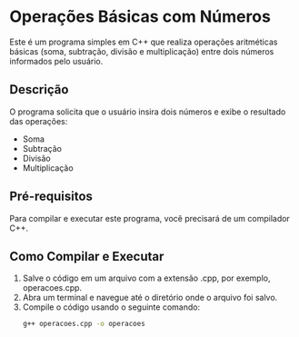 # Operações Básicas com Números

Este é um programa simples em C++ que realiza operações aritméticas básicas (soma, subtração, divisão e multiplicação) entre dois números informados pelo usuário.

## Descrição

O programa solicita que o usuário insira dois números e exibe o resultado das operações:
- Soma
- Subtração
- Divisão
- Multiplicação

## Pré-requisitos

Para compilar e executar este programa, você precisará de um compilador C++.

## Como Compilar e Executar

1. Salve o código em um arquivo com a extensão .cpp, por exemplo, operacoes.cpp.
2. Abra um terminal e navegue até o diretório onde o arquivo foi salvo.
3. Compile o código usando o seguinte comando:
   ```bash
   g++ operacoes.cpp -o operacoes